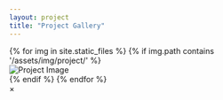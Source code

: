 ```yaml
---
layout: project
title: "Project Gallery"
---
```


<div class="image-grid">
  {% for img in site.static_files %}
    {% if img.path contains '/assets/img/project/' %}
      <div class="image-item">
        <img src="{{ img.path | relative_url }}" alt="Project Image" onclick="openLightbox('{{ img.path | relative_url }}')">
      </div>
    {% endif %}
  {% endfor %}
</div>

<div id="lightbox" class="lightbox">
  <span class="close" onclick="closeLightbox()">&times;</span>
  <img class="lightbox-content" id="lightbox-img">
</div>
